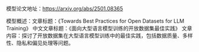 模型论文地址：https://arxiv.org/abs/2501.08365

模型概述：文章标题：《Towards Best Practices for Open Datasets for LLM Training》
中文文章标题：《面向大型语言模型训练的开放数据集最佳实践》
文章内容：探讨了开放数据集在大型语言模型训练中的最佳实践，包括数据质量、多样性、隐私和偏见处理等问题。
